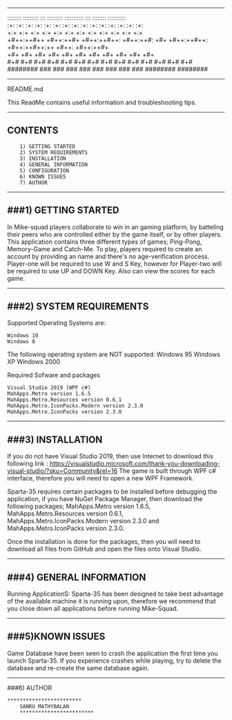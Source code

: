 _____________________________________________________________________________________________________________________

 ::::::::  :::::::::     :::     ::::::::: ::::::::::: :::                   ::::::::  ::::::::::      
:+:    :+: :+:    :+:  :+: :+:   :+:    :+:    :+:   :+: :+:                :+:    :+: :+:    :+:      
+:+        +:+    +:+ +:+   +:+  +:+    +:+    +:+  +:+   +:+                      +:+ +:+             
+#++:++#++ +#++:++#+ +#++:++#++: +#++:++#:     +#+ +#++:++#++: +#++:++#++:++    +#++:  +#++:++#+       
       +#+ +#+       +#+     +#+ +#+    +#+    +#+ +#+     +#+                     +#+        +#+      
#+#    #+# #+#       #+#     #+# #+#    #+#    #+# #+#     #+#              #+#    #+# #+#    #+#      
 ########  ###       ###     ### ###    ###    ### ###     ###               ########   ########           
                                                                                
______________________________________________________________________________________________________________________
README.md

This ReadMe contains useful information and troubleshooting tips.
_______________________________________________________________________________________________________________________

CONTENTS
--------
		1) GETTING STARTED
		2) SYSTEM REQUIREMENTS
		3) INSTALLATION
		4) GENERAL INFORMATION
		5) CONFIGURATION 
		6) KNOWN ISSUES
		7) AUTHOR

______________________________________________________________________________________________________________________

###1) GETTING STARTED
-------------------
 In Mike-squad players collaborate to win in an gaming platform, by batteling their peers who are controlled either by
the game itself, or by other players. This application contains three different types of games; Ping-Pong, Memory-Game 
and Catch-Me. 
To play, players required to create an account by providing an name and there's no age-verification process. Player-one 
will be required to use W and S Key, however for Player-two will be required to use UP and DOWN Key. Also can view the 
scores for each game.

______________________________________________________________________________________________________________________
 
###2) SYSTEM REQUIREMENTS
-----------------------

Supported Operating Systems are:

	Windows 10
	Windows 8 

The following operating system are NOT supported:
	Windows 95
	Windows XP
	Windows 2000

Required Sofware and packages
	
	Visual Studio 2019 (WPF c#)
	MahApps.Metro version 1.6.5
	MahApps.Metro.Resources version 0.6.1
	MahApps.Metro.IconPacks.Modern version 2.3.0
	MahApps.Metro.IconPacks version 2.3.0
________________________________________________________________________________________________________________________	
	
###3) INSTALLATION
-----------------

If you do not have Visual Studio 2019, then use Internet to download this following link :
https://visualstudio.microsoft.com/thank-you-downloading-visual-studio/?sku=Community&rel=16
The game is built through WPF c# interface, therefore you will need to open a new WPF Framework.

Sparta-35 requires certain packages to be installed before debugging the application, if you have NuGet Package
Manager, then download the following packages; MahApps.Metro version 1.6.5, MahApps.Metro.Resources version 0.6.1,
MahApps.Metro.IconPacks.Modern version 2.3.0 and MahApps.Metro.IconPacks version 2.3.0.

Once the installation is done for the packages, then you will need to download all files from GitHub and open the
files onto Visual Studio.

_________________________________________________________________________________________________________________________

###4) GENERAL INFORMATION
------------------------

Running ApplicationS:
Sparta-35 has been designed to take best advantage of the available machine it is running upon, therefore we recommend
that you close down all applications before running Mike-Squad.

__________________________________________________________________________________________________________________________
                       
###5)KNOWN ISSUES
---------------

Game Database have been seen to crash the application the first time you launch Sparta-35. If you experience crashes
while playing, try to delete the database and re-create the same database again.

_________________________________________________________________________________________________________________________

###6) AUTHOR

	************************
	    SANRU MATHYBALAN
        ************************
